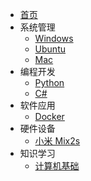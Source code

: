 <!-- docs/_sidebar.md -->
*   [首页](/)
* 系统管理
  * [Windows](System_Management/Windows.md)
  * [Ubuntu](System_Management/Ubuntu.md)
  * [Mac](System_Management/Mac.md)
* 编程开发
  * [Python](Programming_Development/Python.md)
  * [C#](Programming_Development/C#)
* 软件应用
  * [Docker]()
* 硬件设备
  * [小米 Mix2s]()
* 知识学习
  * [计算机基础]()